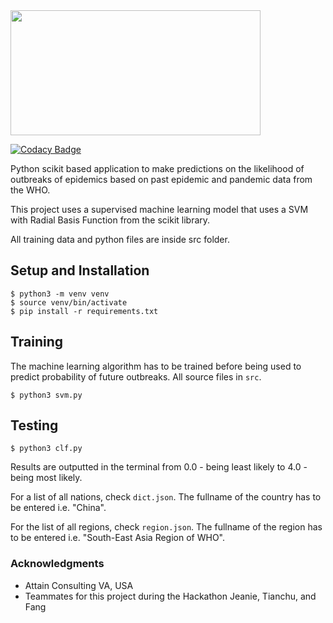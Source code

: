 <img src="https://github.com/SamSamhuns/predemic/blob/master/predemic_logo.jpg" width="400" height="200" />

[![Codacy Badge](https://api.codacy.com/project/badge/Grade/2d8205ea39894ef7b3f943c27ff82299)](https://www.codacy.com/app/samhunsadamant/predemic?utm_source=github.com&amp;utm_medium=referral&amp;utm_content=SamSamhuns/predemic&amp;utm_campaign=Badge_Grade)

Python scikit based application to make predictions on the likelihood of outbreaks of epidemics based on past epidemic and pandemic data from the WHO.

This project uses a supervised machine learning model that uses a SVM with Radial Basis Function from the scikit library.

All training data and python files are inside src folder.

## Setup and Installation
```shell
$ python3 -m venv venv
$ source venv/bin/activate
$ pip install -r requirements.txt
```

## Training
The machine learning algorithm has to be trained before being used to predict probability of future outbreaks. All source files in `src`.
```shell
$ python3 svm.py
```

## Testing
```shell
$ python3 clf.py
```

Results are outputted in the terminal from 0.0 - being least likely to 4.0 - being most likely.

For a list of all nations, check `dict.json`. The fullname of the country has to be entered i.e. "China".

For the list of all regions, check `region.json`. The fullname of the region has to be entered i.e. "South-East Asia Region of WHO".

### Acknowledgments
*   Attain Consulting VA, USA
*   Teammates for this project during the Hackathon Jeanie, Tianchu, and Fang
